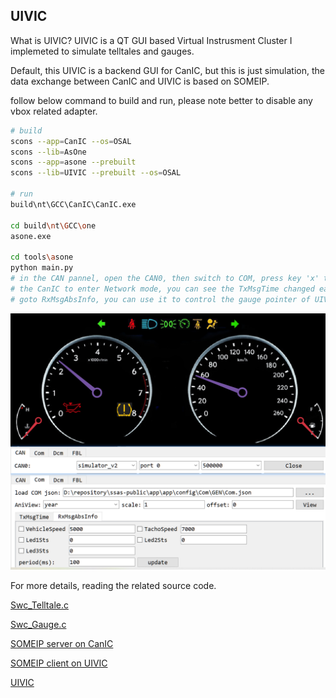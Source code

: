## UIVIC

What is UIVIC? UIVIC is a QT GUI based Virtual Instrusment Cluster I implemeted to simulate telltales and gauges.

Default, this UIVIC is a backend GUI for CanIC, but this is just simulation, the data exchange between CanIC and UIVIC is based on SOMEIP.

follow below command to build and run, please note better to disable any vbox related adapter.

```sh
# build
scons --app=CanIC --os=OSAL
scons --lib=AsOne
scons --app=asone --prebuilt
scons --lib=UIVIC --prebuilt --os=OSAL

# run
build\nt\GCC\CanIC\CanIC.exe

cd build\nt\GCC\one
asone.exe

cd tools\asone
python main.py
# in the CAN pannel, open the CAN0, then switch to COM, press key 'x' to request
# the CanIC to enter Network mode, you can see the TxMsgTime changed each second
# goto RxMsgAbsInfo, you can use it to control the gauge pointer of UIVIC.
```

![CANIC](../images/uivic-canic-demo.png)

For more details, reading the related source code.

[Swc_Telltale.c](../../app/app/config/SWC/Telltale/Swc_Telltale.c)

[Swc_Gauge.c](../../app/app/config/SWC/Gauge/Swc_Gauge.c)

[SOMEIP server on CanIC](../../tools/asone/src/ui/vic/server.cpp)

[SOMEIP client on UIVIC](../../tools/asone/src/ui/vic/client.cpp)

[UIVIC](../../tools/asone/src/ui/UIVIC.cpp)


